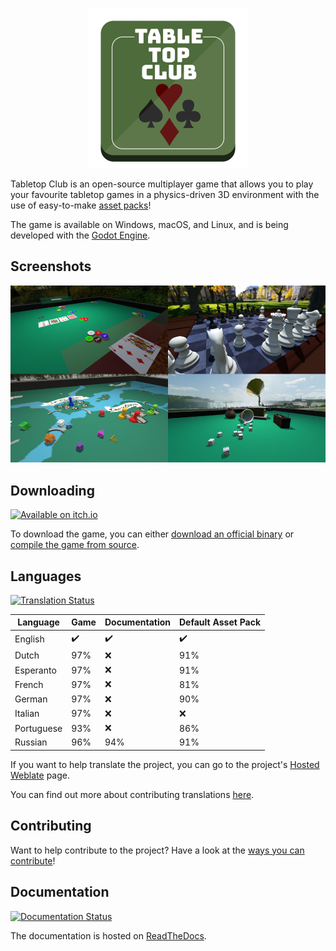 <p align="center">
  <img src="tabletop_club_logo.svg" width="256"><br>
</p>

Tabletop Club is an open-source multiplayer game that allows you to play your
favourite tabletop games in a physics-driven 3D environment with the use of
easy-to-make
[asset packs](https://tabletop-club.readthedocs.io/en/latest/custom_assets/asset_packs/index.html)!

The game is available on Windows, macOS, and Linux, and is being developed with
the [Godot Engine](https://godotengine.org/).

## Screenshots

<p align="center">
  <img src="screenshots.jpg" alt="Screenshots from the game" width="800">
</p>

## Downloading

<p>
  <a href="https://drwhut.itch.io/tabletop-club"><img src="https://static.itch.io/images/badge-color.svg" alt="Available on itch.io" height="80"></a>
</p>

To download the game, you can either
[download an official binary](https://tabletop-club.readthedocs.io/en/latest/general/download/downloading_binaries.html)
or
[compile the game from source](https://tabletop-club.readthedocs.io/en/latest/general/download/compiling_from_source.html).

## Languages

[![Translation Status](https://hosted.weblate.org/widgets/tabletop-club/-/svg-badge.svg)](https://hosted.weblate.org/engage/tabletop-club/)

Language   | Game               | Documentation      | Default Asset Pack
---------- | ------------------ | ------------------ | ------------------
English    | :heavy_check_mark: | :heavy_check_mark: | :heavy_check_mark:
Dutch      | 97%                | :x:                | 91%
Esperanto  | 97%                | :x:                | 91%
French     | 97%                | :x:                | 81%
German     | 97%                | :x:                | 90%
Italian    | 97%                | :x:                | :x:
Portuguese | 93%                | :x:                | 86%
Russian    | 96%                | 94%                | 91%

If you want to help translate the project, you can go to the project's
[Hosted Weblate](https://hosted.weblate.org/engage/tabletop-club/) page.

You can find out more about contributing translations
[here](https://tabletop-club.readthedocs.io/en/latest/general/contributing/ways_to_contribute.html#translating-the-project).

## Contributing

Want to help contribute to the project? Have a look at the
[ways you can contribute](https://tabletop-club.readthedocs.io/en/latest/general/contributing/ways_to_contribute.html)!

## Documentation

[![Documentation Status](https://readthedocs.org/projects/tabletop-club/badge/?version=latest)](https://tabletop-club.readthedocs.io/en/latest/?badge=latest)

The documentation is hosted on [ReadTheDocs](https://tabletop-club.readthedocs.io/en/latest).
